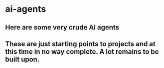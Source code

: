 # ai-agents
## Here are some very crude AI agents
## These are just starting points to projects and at this time in no way complete. A lot remains to be built upon.
